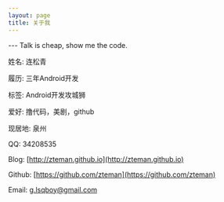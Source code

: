 ```yaml
---
layout: page
title: 关于我
---
```


--- Talk is cheap, show me the code.

姓名: 连松青

履历: 三年Android开发

标签: Android开发攻城狮

爱好: 撸代码，美剧，github

现居地: 泉州

QQ: 34208535

Blog: [http://zteman.github.io](http://zteman.github.io)

Github: [https://github.com/zteman](https://github.com/zteman)

Email: [g.lsqboy@gmail.com](mailto:g.lsqboy@gmail.com)






